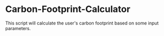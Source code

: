 # Carbon-Footprint-Calculator
This script will calculate the user's carbon footprint based on some input parameters.
